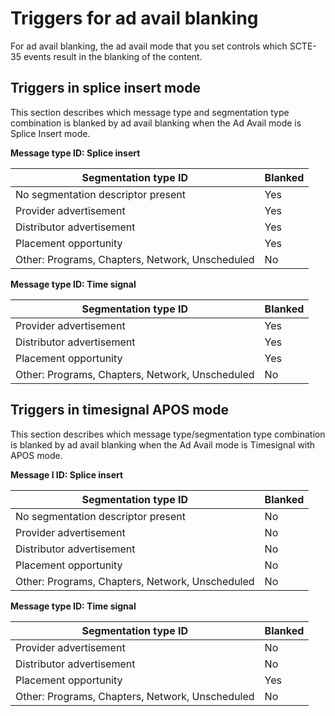 # Triggers for ad avail blanking<a name="triggers-for-ad-avail-blanking"></a>

For ad avail blanking, the ad avail mode that you set controls which SCTE\-35 events result in the blanking of the content\.

## Triggers in splice insert mode<a name="triggers-splice-insert-mode"></a>

This section describes which message type and segmentation type combination is blanked by ad avail blanking when the Ad Avail mode is Splice Insert mode\. 


**Message type ID: Splice insert**  

| Segmentation type ID | Blanked | 
| --- | --- | 
| No segmentation descriptor present | Yes | 
| Provider advertisement | Yes | 
| Distributor advertisement | Yes | 
| Placement opportunity | Yes | 
| Other: Programs, Chapters, Network, Unscheduled | No | 


**Message type ID: Time signal**  

| Segmentation type ID | Blanked | 
| --- | --- | 
| Provider advertisement | Yes | 
| Distributor advertisement | Yes | 
| Placement opportunity | Yes | 
| Other: Programs, Chapters, Network, Unscheduled | No | 

## Triggers in timesignal APOS mode<a name="triggers-timesignal-mode"></a>

This section describes which message type/segmentation type combination is blanked by ad avail blanking when the Ad Avail mode is Timesignal with APOS mode\. 


**Message l ID: Splice insert**  

| Segmentation type ID | Blanked | 
| --- | --- | 
| No segmentation descriptor present | No | 
| Provider advertisement | No | 
| Distributor advertisement | No | 
| Placement opportunity | No | 
| Other: Programs, Chapters, Network, Unscheduled | No | 


**Message type ID: Time signal**  

| Segmentation type ID | Blanked | 
| --- | --- | 
| Provider advertisement | No | 
| Distributor advertisement | No | 
| Placement opportunity | Yes | 
| Other: Programs, Chapters, Network, Unscheduled | No | 